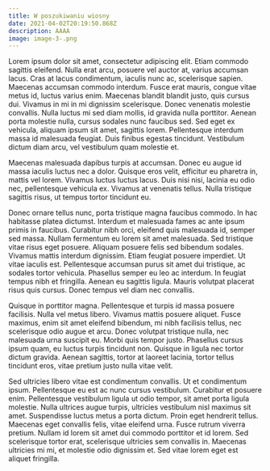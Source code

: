 ```yaml
---
title: W poszukiwaniu wiosny
date: 2021-04-02T20:19:50.868Z
description: AAAA
image: image-3-.png
---
```

Lorem ipsum dolor sit amet, consectetur adipiscing elit. Etiam commodo sagittis eleifend. Nulla erat arcu, posuere vel auctor at, varius accumsan lacus. Cras at lacus condimentum, iaculis nunc ac, scelerisque sapien. Maecenas accumsan commodo interdum. Fusce erat mauris, congue vitae metus id, luctus varius enim. Maecenas blandit blandit justo, quis cursus dui. Vivamus in mi in mi dignissim scelerisque. Donec venenatis molestie convallis. Nulla luctus mi sed diam mollis, id gravida nulla porttitor. Aenean porta molestie nulla, cursus sodales nunc faucibus sed. Sed eget ex vehicula, aliquam ipsum sit amet, sagittis lorem. Pellentesque interdum massa id malesuada feugiat. Duis finibus egestas tincidunt. Vestibulum dictum diam arcu, vel vestibulum quam molestie et.

Maecenas malesuada dapibus turpis at accumsan. Donec eu augue id massa iaculis luctus nec a dolor. Quisque eros velit, efficitur eu pharetra in, mattis vel lorem. Vivamus luctus luctus lacus. Duis nisi nisi, lacinia eu odio nec, pellentesque vehicula ex. Vivamus at venenatis tellus. Nulla tristique sagittis risus, ut tempus tortor tincidunt eu.

Donec ornare tellus nunc, porta tristique magna faucibus commodo. In hac habitasse platea dictumst. Interdum et malesuada fames ac ante ipsum primis in faucibus. Curabitur nibh orci, eleifend quis malesuada id, semper sed massa. Nullam fermentum eu lorem sit amet malesuada. Sed tristique vitae risus eget posuere. Aliquam posuere felis sed bibendum sodales. Vivamus mattis interdum dignissim. Etiam feugiat posuere imperdiet. Ut vitae iaculis est. Pellentesque accumsan purus sit amet dui tristique, ac sodales tortor vehicula. Phasellus semper eu leo ac interdum. In feugiat tempus nibh et fringilla. Aenean eu sagittis ligula. Mauris volutpat placerat risus quis cursus. Donec tempus vel diam nec convallis.

Quisque in porttitor magna. Pellentesque et turpis id massa posuere facilisis. Nulla vel metus libero. Vivamus mattis posuere aliquet. Fusce maximus, enim sit amet eleifend bibendum, mi nibh facilisis tellus, nec scelerisque odio augue et arcu. Donec volutpat tristique nulla, nec malesuada urna suscipit eu. Morbi quis tempor justo. Phasellus cursus ipsum quam, eu luctus turpis tincidunt non. Quisque in ligula nec tortor dictum gravida. Aenean sagittis, tortor at laoreet lacinia, tortor tellus tincidunt eros, vitae pretium justo nulla vitae velit.

Sed ultricies libero vitae est condimentum convallis. Ut et condimentum ipsum. Pellentesque eu est ac nunc cursus vestibulum. Curabitur et posuere enim. Pellentesque vestibulum ligula ut odio tempor, sit amet porta ligula molestie. Nulla ultrices augue turpis, ultricies vestibulum nisl maximus sit amet. Suspendisse luctus metus a porta dictum. Proin eget hendrerit tellus. Maecenas eget convallis felis, vitae eleifend urna. Fusce rutrum viverra pretium. Nullam id lorem sit amet dui commodo porttitor et id lorem. Sed scelerisque tortor erat, scelerisque ultricies sem convallis in. Maecenas ultricies mi mi, et molestie odio dignissim et. Sed vitae lorem eget est aliquet fringilla.